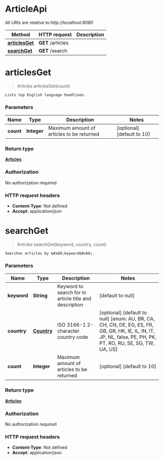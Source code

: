 # ArticleApi

All URIs are relative to *http://localhost:8080*

| Method | HTTP request | Description |
|------------- | ------------- | -------------|
| [**articlesGet**](ArticleApi.md#articlesGet) | **GET** /articles |  |
| [**searchGet**](ArticleApi.md#searchGet) | **GET** /search |  |


<a name="articlesGet"></a>
# **articlesGet**
> Articles articlesGet(count)



    Lists top English language headlines.

### Parameters

|Name | Type | Description  | Notes |
|------------- | ------------- | ------------- | -------------|
| **count** | **Integer**| Maximum amount of articles to be returned | [optional] [default to 10] |

### Return type

[**Articles**](../Models/Articles.md)

### Authorization

No authorization required

### HTTP request headers

- **Content-Type**: Not defined
- **Accept**: application/json

<a name="searchGet"></a>
# **searchGet**
> Articles searchGet(keyword, country, count)



    Searches articles by &#x60;keyword&#x60;.

### Parameters

|Name | Type | Description  | Notes |
|------------- | ------------- | ------------- | -------------|
| **keyword** | **String**| Keyword to search for in article title and description | [default to null] |
| **country** | [**Country**](../Models/.md)| ISO 3166-1 2-character country code | [optional] [default to null] [enum: AU, BR, CA, CH, CN, DE, EG, ES, FR, GB, GR, HK, IE, IL, IN, IT, JP, NL, false, PE, PH, PK, PT, RO, RU, SE, SG, TW, UA, US] |
| **count** | **Integer**| Maximum amount of articles to be returned | [optional] [default to 10] |

### Return type

[**Articles**](../Models/Articles.md)

### Authorization

No authorization required

### HTTP request headers

- **Content-Type**: Not defined
- **Accept**: application/json

